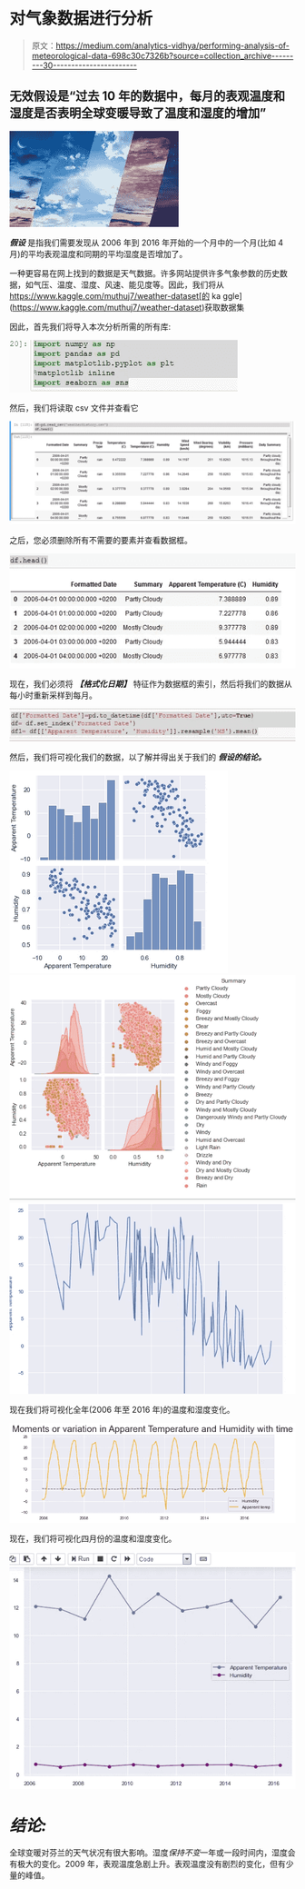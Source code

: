 # 对气象数据进行分析

> 原文：<https://medium.com/analytics-vidhya/performing-analysis-of-meteorological-data-698c30c7326b?source=collection_archive---------30----------------------->

## 无效假设是“过去 10 年的数据中，每月的表观温度和湿度是否表明全球变暖导致了温度和湿度的增加”

![](img/aa2f15be1a6c84f3158b4dfa418cc171.png)

***假设*** 是指我们需要发现从 2006 年到 2016 年开始的一个月中的一个月(比如 4 月)的平均表观温度和同期的平均湿度是否增加了。

一种更容易在网上找到的数据是天气数据。许多网站提供许多气象参数的历史数据，如气压、温度、湿度、风速、能见度等。因此，我们将从 https://www.kaggle.com/muthuj7/weather-dataset[的 ka ggle](https://www.kaggle.com/muthuj7/weather-dataset)获取数据集

因此，首先我们将导入本次分析所需的所有库:

![](img/547918769a4e0f7172e7f9316bfbec85.png)

然后，我们将读取 csv 文件并查看它

![](img/7dedd0cd98d258674ab033ccc69f58f2.png)

之后，您必须删除所有不需要的要素并查看数据框。

![](img/a4d457dea4080ceda64537dd62ed6199.png)

现在，我们必须将 ***【格式化日期】*** 特征作为数据框的索引，然后将我们的数据从每小时重新采样到每月。

![](img/3f4da59ac842202adbc1f7a2fa3df28d.png)

然后，我们将可视化我们的数据，以了解并得出关于我们的 ***假设的结论。***

![](img/e349ad6bb167983b35cf1445eba90bf1.png)![](img/156e6c99df925ac84210d8331296a355.png)![](img/9f58ab2a84867ac90c49cd1bc93882e2.png)

现在我们将可视化全年(2006 年至 2016 年)的温度和湿度变化。

![](img/37867e11251717295f4ad4bb63c007d7.png)

现在，我们将可视化四月份的温度和湿度变化。

![](img/7d311842da581534df78596b4f84e630.png)

# ***结论:***

全球变暖对芬兰的天气状况有很大影响。湿度*保持不变*一年或一段时间内，湿度会有极大的变化。2009 年，表观温度急剧上升。表观温度没有剧烈的变化，但有少量的峰值。